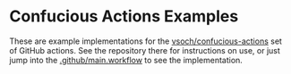 # Confucious Actions Examples

These are example implementations for the [vsoch/confucious-actions](https://github.com/vsoch/confucious-actions/issues)
set of GitHub actions. See the repository there for instructions on use, or
just jump into the [.github/main.workflow](.github/main.workflow) to see
the implementation.

